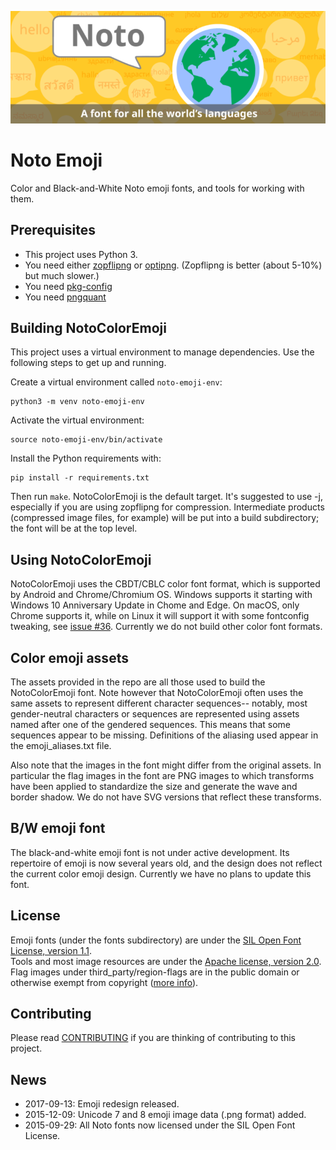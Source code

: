 ![Noto](images/noto.png)
# Noto Emoji
Color and Black-and-White Noto emoji fonts, and tools for working with them.

## Prerequisites
- This project uses Python 3. 
- You need either [zopflipng](https://github.com/google/zopfli) or [optipng](ttp://optipng.sourceforge.net/). (Zopflipng is better (about 5-10%) but much slower.)
- You need [pkg-config](https://www.freedesktop.org/wiki/Software/pkg-config/)
- You need [pngquant](https://pngquant.org/)

## Building NotoColorEmoji
This project uses a virtual environment to manage dependencies. Use the following steps to get up and running.

Create a virtual environment called `noto-emoji-env`:

	python3 -m venv noto-emoji-env

Activate the virtual environment:

	source noto-emoji-env/bin/activate

Install the Python requirements with:
	
	pip install -r requirements.txt

Then run `make`.  NotoColorEmoji is the default target.  It's suggested to use -j,
especially if you are using zopflipng for compression.  Intermediate products
(compressed image files, for example) will be put into a build subdirectory; the
font will be at the top level.

## Using NotoColorEmoji

NotoColorEmoji uses the CBDT/CBLC color font format, which is supported by Android
and Chrome/Chromium OS.  Windows supports it starting with Windows 10 Anniversary
Update in Chome and Edge.  On macOS, only Chrome supports it, while on Linux it will
support it with some fontconfig tweaking, see [issue #36](https://github.com/googlei18n/noto-emoji/issues/36). Currently we do not build other color font formats.

## Color emoji assets

The assets provided in the repo are all those used to build the NotoColorEmoji
font.  Note however that NotoColorEmoji often uses the same assets to represent
different character sequences-- notably, most gender-neutral characters or
sequences are represented using assets named after one of the gendered
sequences.  This means that some sequences appear to be missing.  Definitions of
the aliasing used appear in the emoji_aliases.txt file.

Also note that the images in the font might differ from the original assets.  In
particular the flag images in the font are PNG images to which transforms have
been applied to standardize the size and generate the wave and border shadow.  We
do not have SVG versions that reflect these transforms.

## B/W emoji font

The black-and-white emoji font is not under active development.  Its repertoire of
emoji is now several years old, and the design does not reflect the current color
emoji design.  Currently we have no plans to update this font.

## License

Emoji fonts (under the fonts subdirectory) are under the
[SIL Open Font License, version 1.1](fonts/LICENSE).<br/>
Tools and most image resources are under the [Apache license, version 2.0](./LICENSE).
Flag images under third_party/region-flags are in the public domain or
otherwise exempt from copyright ([more info](third_party/region-flags/LICENSE)).

## Contributing

Please read [CONTRIBUTING](CONTRIBUTING.md) if you are thinking of contributing to this project.

## News

* 2017-09-13: Emoji redesign released.
* 2015-12-09: Unicode 7 and 8 emoji image data (.png format) added.
* 2015-09-29: All Noto fonts now licensed under the SIL Open Font License.
